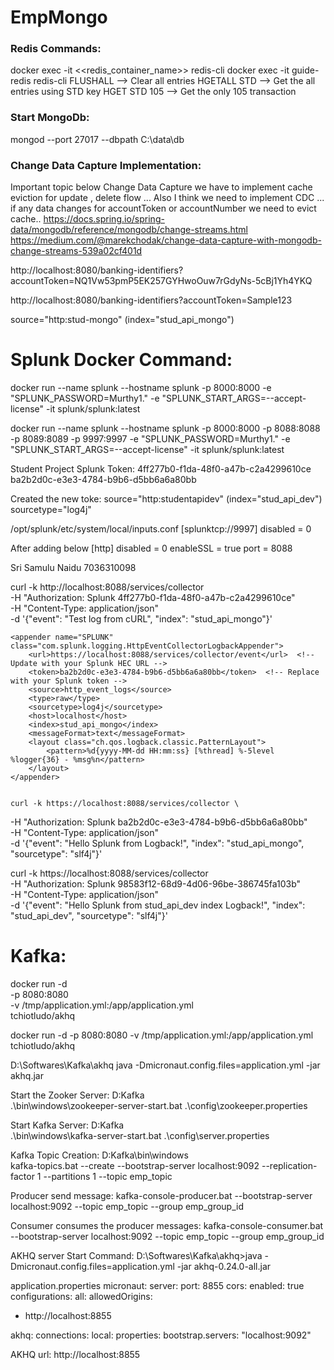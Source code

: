 # EmpMongo

### Redis Commands:

docker exec -it <<redis_container_name>> redis-cli
docker exec -it guide-redis redis-cli
FLUSHALL   --> Clear all entries
HGETALL STD --> Get the all entries using STD key
HGET STD 105  --> Get the only 105 transaction


### Start MongoDb:

mongod --port 27017 --dbpath C:\data\db

### Change Data Capture Implementation:

Important topic below
Change Data Capture
we have to implement cache eviction for update , delete flow ...
Also I think we need to implement CDC ... if any data changes for accountToken or accountNumber we need to evict cache..
https://docs.spring.io/spring-data/mongodb/reference/mongodb/change-streams.html
https://medium.com/@marekchodak/change-data-capture-with-mongodb-change-streams-539a02cf401d


http://localhost:8080/banking-identifiers?accountToken=NQ1Vw53pmP5EK257GYHwoOuw7rGdyNs-5cBj1Yh4YKQ

http://localhost:8080/banking-identifiers?accountToken=Sample123


source="http:stud-mongo" (index="stud_api_mongo")

# Splunk Docker Command:

docker run --name splunk --hostname splunk -p 8000:8000 -e "SPLUNK_PASSWORD=Murthy1." -e "SPLUNK_START_ARGS=--accept-license" -it splunk/splunk:latest



docker run --name splunk --hostname splunk -p 8000:8000 -p 8088:8088 -p 8089:8089 -p 9997:9997 -e "SPLUNK_PASSWORD=Murthy1." -e "SPLUNK_START_ARGS=--accept-license" -it splunk/splunk:latest

Student Project Splunk Token:
4ff277b0-f1da-48f0-a47b-c2a4299610ce
ba2b2d0c-e3e3-4784-b9b6-d5bb6a6a80bb

Created the new toke:
source="http:studentapidev" (index="stud_api_dev") sourcetype="log4j"

/opt/splunk/etc/system/local/inputs.conf
[splunktcp://9997]
disabled = 0

After adding below
[http]
disabled = 0
enableSSL = true
port = 8088

Sri Samulu Naidu
7036310098

curl -k http://localhost:8088/services/collector \
-H "Authorization: Splunk 4ff277b0-f1da-48f0-a47b-c2a4299610ce" \
-H "Content-Type: application/json" \
-d '{"event": "Test log from cURL", "index": "stud_api_mongo"}'


    <appender name="SPLUNK" class="com.splunk.logging.HttpEventCollectorLogbackAppender">
        <url>https://localhost:8088/services/collector/event</url>  <!-- Update with your Splunk HEC URL -->
        <token>ba2b2d0c-e3e3-4784-b9b6-d5bb6a6a80bb</token>  <!-- Replace with your Splunk token -->
        <source>http_event_logs</source>
        <type>raw</type>
        <sourcetype>log4j</sourcetype>
        <host>localhost</host>
        <index>stud_api_mongo</index>
        <messageFormat>text</messageFormat>
        <layout class="ch.qos.logback.classic.PatternLayout">
            <pattern>%d{yyyy-MM-dd HH:mm:ss} [%thread] %-5level %logger{36} - %msg%n</pattern>
        </layout>
    </appender>
	
	
	curl -k https://localhost:8088/services/collector \
-H "Authorization: Splunk ba2b2d0c-e3e3-4784-b9b6-d5bb6a6a80bb" \
-H "Content-Type: application/json" \
-d '{"event": "Hello Splunk from Logback!", "index": "stud_api_mongo", "sourcetype": "slf4j"}'



curl -k https://localhost:8088/services/collector \
-H "Authorization: Splunk 98583f12-68d9-4d06-96be-386745fa103b" \
-H "Content-Type: application/json" \
-d '{"event": "Hello Splunk from stud_api_dev index Logback!", "index": "stud_api_dev", "sourcetype": "slf4j"}'

# **Kafka:**

docker run -d \
-p 8080:8080 \
-v /tmp/application.yml:/app/application.yml \
tchiotludo/akhq

docker run -d -p 8080:8080 -v /tmp/application.yml:/app/application.yml tchiotludo/akhq

D:\Softwares\Kafka\akhq
java -Dmicronaut.config.files=application.yml -jar akhq.jar

Start the Zooker Server:
D\:Kafka\
.\bin\windows\zookeeper-server-start.bat .\config\zookeeper.properties

Start Kafka Server:
D\:Kafka\
.\bin\windows\kafka-server-start.bat .\config\server.properties

Kafka Topic Creation:
D\:Kafka\bin\windows\
kafka-topics.bat --create --bootstrap-server localhost:9092 --replication-factor 1 --partitions 1 --topic emp_topic

Producer send message:
kafka-console-producer.bat --bootstrap-server localhost:9092 --topic emp_topic --group emp_group_id

Consumer consumes the producer messages:
kafka-console-consumer.bat --bootstrap-server localhost:9092 --topic emp_topic --group emp_group_id

AKHQ server Start Command:
D:\Softwares\Kafka\akhq>java -Dmicronaut.config.files=application.yml -jar akhq-0.24.0-all.jar

application.properties
micronaut:
server:
port: 8855
cors:
enabled: true
configurations:
all:
allowedOrigins:
- http://localhost:8855

akhq:
connections:
local:
properties:
bootstrap.servers: "localhost:9092"

AKHQ url:
http://localhost:8855